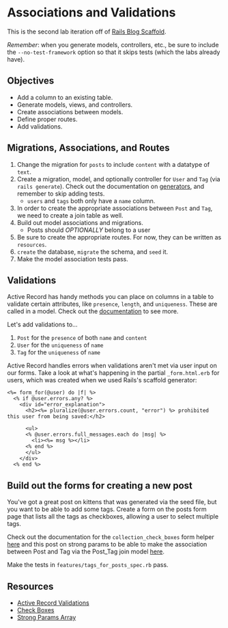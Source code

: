# Associations and Validations

This is the second lab iteration off of
[Rails Blog Scaffold](https://github.com/learn-co-curriculum/rails-blog-scaffold).

_Remember_: when you generate models, controllers, etc., be sure to include the
`--no-test-framework` option so that it skips tests (which the labs already
have).

## Objectives

- Add a column to an existing table.
- Generate models, views, and controllers.
- Create associations between models.
- Define proper routes.
- Add validations.

## Migrations, Associations, and Routes

1. Change the migration for `posts` to include `content` with a datatype of `text`.
2. Create a migration, model, and optionally controller for `User` and `Tag`
   (via `rails generate`). Check out the documentation on
   [generators](http://api.rubyonrails.org/classes/Rails/Generators.html), and remember to skip adding tests.
   * `users` and `tags` both only have a `name` column.
3. In order to create the appropriate associations between `Post` and `Tag`, we
   need to create a join table as well.
4. Build out model associations and migrations.
   * Posts should *OPTIONALLY* belong to a user
5. Be sure to create the appropriate routes. For now, they can be written as
   `resources`.
6. `create` the database, `migrate` the schema, and `seed` it.
7. Make the model association tests pass.

## Validations

Active Record has handy methods you can place on columns in a table to validate
certain attributes, like `presence`, `length`, and `uniqueness`. These are
called in a model. Check out the
[documentation](http://guides.rubyonrails.org/active_record_validations.html) to
see more.

Let's add validations to...

1. `Post` for the `presence` of both `name` and `content`
2. `User` for the `uniqueness` of `name`
3. `Tag` for the `uniqueness` of `name`

Active Record handles errors when validations aren't met via user input on our
forms. Take a look at what's happening in the partial `_form.html.erb` for
users, which was created when we used Rails's scaffold generator:

```erb
<%= form_for(@user) do |f| %>
  <% if @user.errors.any? %>
    <div id="error_explanation">
      <h2><%= pluralize(@user.errors.count, "error") %> prohibited this user from being saved:</h2>

      <ul>
      <% @user.errors.full_messages.each do |msg| %>
        <li><%= msg %></li>
      <% end %>
      </ul>
    </div>
  <% end %>
```

## Build out the forms for creating a new post

You've got a great post on kittens that was generated via the seed file, but
you want to be able to add some tags. Create a form on the posts form page
that lists all the tags as checkboxes, allowing a user to select multiple
tags.

Check out the documentation for the `collection_check_boxes` form helper
[here](http://edgeapi.rubyonrails.org/classes/ActionView/Helpers/FormBuilder.html#method-i-collection_check_boxes)
and this post on strong params to be able to make the association between Post
and Tag via the Post_Tag join model
[here](http://stackoverflow.com/questions/16549382/how-to-permit-an-array-with-strong-parameters).

Make the tests in `features/tags_for_posts_spec.rb` pass.

## Resources

- [Active Record Validations](http://guides.rubyonrails.org/active_record_validations.html)
- [Check Boxes](http://edgeapi.rubyonrails.org/classes/ActionView/Helpers/FormBuilder.html#method-i-collection_check_boxes)
- [Strong Params Array](http://stackoverflow.com/questions/16549382/how-to-permit-an-array-with-strong-parameters)
